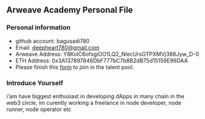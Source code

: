 ## Arweave Academy Personal File

### Personal information

- github account: bagusadi780
- Email: deepheart780@gmail.com
- Arweave Address: Y8KolC6ofxgiOO1LQ2_NlecUrsGTPXMVj388Jyw_D-0
- ETH Address: 0x3A137897846DbF777bC7b8B2dB75d15159E96DAA
- Please finish this [form](https://docs.google.com/forms/d/e/1FAIpQLSfWA5fIIcBgmRppm3jNz5vmf9Mai_QMVil-2pO4r7YKn_Zhtw/viewform?usp=sf_link) to join in the talent pool.

### Introduce Yourself
 i'am have biggest enthusiast in developing dApps in many chain in the web3 circle, im curently working a freelance in node developer, node runner, node operator etc